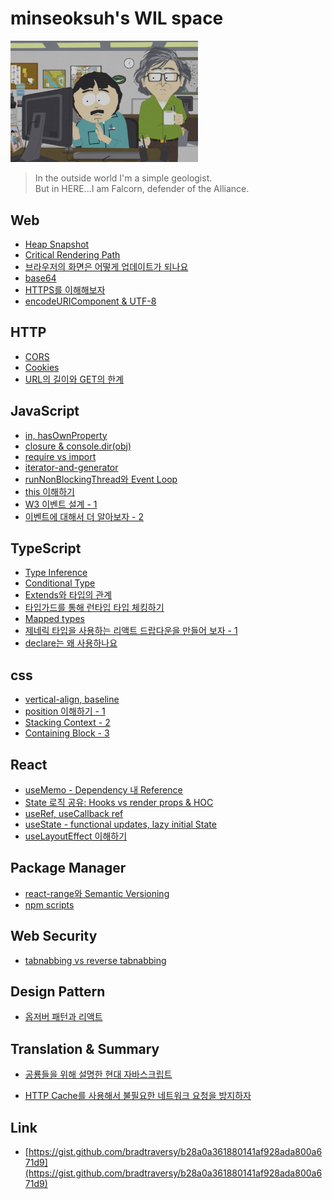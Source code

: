 ﻿<!-- markdownlint-disable-file MD026 -->

# minseoksuh's WIL space

<img src="./butinhere.png" alt="butinhere image" style="width: 300px">

> In the outside world I'm a simple geologist.  
> But in HERE...I am Falcorn, defender of the Alliance.

## Web

- [Heap Snapshot](./web/heap-snapshot/index.md)
- [Critical Rendering Path](./web/critical-rendering-path/notes.md)
- [브라우저의 화면은 어떻게 업데이트가 되나요](./web/rendering-performance/notes.md)
- [base64](./web/base64/index.md)
- [HTTPS를 이해해보자](./web/https/index.md)
- [encodeURIComponent & UTF-8](./web/encodeURIComponent/index.md)

## HTTP

- [CORS](./http/cors/index.md)
- [Cookies](./http/cookies/index.md)
- [URL의 길이와 GET의 한계](./http/url-length/index.md)

## JavaScript

- [in, hasOwnProperty](./js/in-hasownproperty/index.md)
- [closure & console.dir(obj)](./js/console.dir/index.md)
- [require vs import](./js/require-import/index.md)
- [iterator-and-generator](./js/iterator-and-generator/index.md)
- [runNonBlockingThread와 Event Loop](./js/runNonBlockingThread/index.md)
- [this 이해하기](./js/this/index.md)
- [W3 이벤트 설계 - 1](./js/event-architecture/index.md)
- [이벤트에 대해서 더 알아보자 - 2](./js/understanding-events/index.md)

## TypeScript

- [Type Inference](./ts/type-inference/index.md)
- [Conditional Type](./ts/get-id-type/index.md)
- [Extends와 타입의 관계](./ts/extends/index.md)
- [타입가드를 통해 런타입 타입 체킹하기](./ts/type-guard/index.md)
- [Mapped types](./ts/mapped-types/index.md)
- [제네릭 타입을 사용하는 리액트 드랍다운을 만들어 보자 - 1](./ts/generic-react-component/index.md)
- [declare는 왜 사용하나요](./ts/declare/index.md)

## css

- [vertical-align, baseline](./css/verticalalign-baseline/index.md)
- [position 이해하기 - 1](./css/position/index.md)
- [Stacking Context - 2](./css/stacking-context/index.md)
- [Containing Block - 3](./css/containing-block/index.md)

## React

- [useMemo - Dependency 내 Reference](./react/usememo-map/index.md)
- [State 로직 공유: Hooks vs render props & HOC](./react/sharing-state-logic/index.md)
- [useRef, useCallback ref](./react/useRef/index.md)
- [useState - functional updates, lazy initial State](./react/lazy-initial-state/index.md)
- [useLayoutEffect 이해하기](./react/use-layout-effect/index.md)

## Package Manager

- [react-range와 Semantic Versioning](./package-manager/semantic-versioning/index.md)
- [npm scripts](./package-manager/npm-scripts/index.md)

## Web Security

- [tabnabbing vs reverse tabnabbing](./web-security/tabnabbing/index.md)

## Design Pattern

- [옵저버 패턴과 리액트](./pattern/observer/index.md)

## Translation & Summary

- [공룡들을 위해 설명한 현대 자바스크립트](./translations/modern-javascript/index.md)

- [HTTP Cache를 사용해서 불필요한 네트워크 요청을 방지하자](./translations/http-cache/index.md)

## Link

- [https://gist.github.com/bradtraversy/b28a0a361880141af928ada800a671d9](https://gist.github.com/bradtraversy/b28a0a361880141af928ada800a671d9)

<!--

TODO: 

1. typescript version up class properties issue.

2. eslint-plugin: https://github.com/meshkorea/vroong-tms-manager-web/pull/22

3. review-count github app

4. blog

TOPICS:
https://ui.toast.com/weekly-pick/ko_20210713

margin hoisting? https://stackoverflow.com/questions/13573653/css-margin-terror-margin-adds-space-outside-parent-element

learn more about ts union

https://developer.mozilla.org/en-US/docs/Web/HTML/Global_attributes

https://developer.mozilla.org/en-US/docs/Web/CSS/CSS_Flow_Layout/Flow_Layout_and_Overflow

https://developer.mozilla.org/en-US/docs/Web/CSS/CSS_Flow_Layout/Intro_to_formatting_contexts

continuous media
paged media

CSS Key Concepts: CSS syntax, at-rule, comments, specificity and inheritance, the box, layout modes and visual formatting models, and margin collapsing, or the initial, computed, resolved, specified, used, and actual values. Definitions of value syntax, shorthand properties and replaced elements.
The all property resets all CSS declarations to a given known state

https://developer.mozilla.org/en-US/docs/Web/HTML/Block-level_elements

mdn css key concepts

- https://philipwalton.com/articles/what-no-one-told-you-about-z-index/

- https://dev.opera.com/articles/css-will-change-property/

- https://stackoverflow.com/questions/1382107/whats-a-good-way-to-extend-error-in-javascript

- eval

- https://www.youtube.com/results?search_query=authentication

- React WorkQueue

- React Scheduler: MessageChannel

- React: commitRoot, ComponentTree

- javscript while(true) project to test javscript loop

- What happens in React.createElement: ReactElement.js package: react

- React Fiber
https://www.velotio.com/engineering-blog/react-fiber-algorithm#:~:text=React%20Fiber%20is%20the%20new%20reconciliation%20algorithm%20in%20React%2016.&text=It's%20the%20old%20reconciler%20algorithm,virtualDOM%20may%20lead%20to%20confusion.

https://blog.logrocket.com/deep-dive-into-react-fiber-internals/
https://github.com/acdlite/react-fiber-architecture
https://reactjs.org/docs/codebase-overview.html
https://immigration9.github.io/react/2021/05/29/react-fiber-architecture.html

- https://babeljs.io/docs/en/babel-plugin-transform-react-jsx/

- Mime Types: https://developer.mozilla.org/en-US/docs/Web/HTTP/Basics_of_HTTP/MIME_types#javascript_types

https://developer.mozilla.org/en-US/docs/Web/JavaScript/Guide/Modules

- javscript modules: https://stackoverflow.com/questions/57448588/webpack-vs-es6-modules, 

- https://blog.usejournal.com/creating-a-react-app-from-scratch-f3c693b84658

- how does useState initialState gets ignored
- how does mobx work, with react? does mobx-react make the observerables a react state?

- symbol

- defer vs async

- 윤재님 깃 디렉토리 프로젝트 분석

- https://www.sitepoint.com/using-es-modules/ : es6 import deep dive

- http2

- https://github.com/facebook/react/issues/16604: hot loader

- https://www.learnenough.com/dev-environment-tutorial

- npm scripts: build:bamboo

- metaKey, ctrlKey

- https://www.learnenough.com/command-line-tutorial

- pattern: factory,

- indexedDB API?

- https://guides.github.com/features/mastering-markdown/

- 린트 룰 추가에 대해서 공부

- declarative vs imperative: https://codeburst.io/declarative-vs-imperative-programming-a8a7c93d9ad2

- functional vs oop: https://stackoverflow.com/questions/2078978/functional-programming-vs-object-oriented-programming

- AbortController

- ssh

- blob

- service workers

- vds storybook github pages

- migrate confluence articles

- github: insights - network, how does the branch lines work exactly

- SpriteSheet: https://css-tricks.com/css-sprites/

- https://developer.mozilla.org/en-US/docs/Web/CSS/backdrop-filter

- https://stackoverflow.com/questions/54438012/an-index-signature-parameter-type-cannot-be-a-union-type-consider-using-a-mappe

STUDY:
https://developer.mozilla.org/en-US/docs/Learn
https://developers.google.com/web/fundamentals
https://developers.google.com/web/fundamentals/performance/critical-rendering-path
https://developers.google.com/web/fundamentals/performance/rendering

CI / CD
git (pro git)
algorithm (CTCI)
study about web attacks
    1. session fixation
    3. csrf
    4. https://www.cisco.com/c/en_au/products/security/common-cyberattacks.html#~types-of-cyber-attacks
-->
